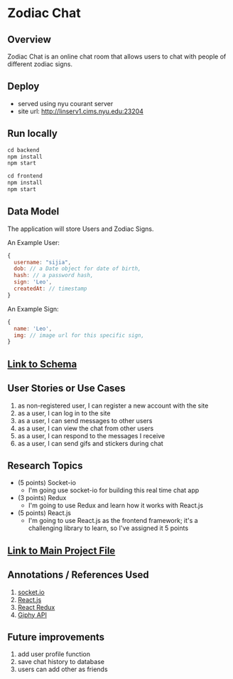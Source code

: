 # Zodiac Chat

## Overview

Zodiac Chat is an online chat room that allows users to chat with people of different zodiac signs.

## Deploy

- served using nyu courant server
- site url: http://linserv1.cims.nyu.edu:23204

## Run locally

```javascript
cd backend
npm install
npm start

cd frontend
npm install
npm start
```

## Data Model

The application will store Users and Zodiac Signs.

An Example User:

```javascript
{
  username: "sijia",
  dob: // a Date object for date of birth,
  hash: // a password hash,
  sign: 'Leo',
  createdAt: // timestamp
}
```

An Example Sign:

```javascript
{
  name: 'Leo',
  img: // image url for this specific sign,
}
```

## [Link to Schema](./backend/db.js)

## User Stories or Use Cases

1. as non-registered user, I can register a new account with the site
2. as a user, I can log in to the site
3. as a user, I can send messages to other users
4. as a user, I can view the chat from other users
5. as a user, I can respond to the messages I receive
6. as a user, I can send gifs and stickers during chat

## Research Topics

- (5 points) Socket-io
  - I'm going use socket-io for building this real time chat app
- (3 points) Redux
  - I'm going to use Redux and learn how it works with React.js
- (5 points) React.js
  - I'm going to use React.js as the frontend framework; it's a challenging library to learn, so I've assigned it 5 points

## [Link to Main Project File](backend/app.js)

## Annotations / References Used

1. [socket.io](https://socket.io/get-started/chat/)
2. [React.js](https://reactjs.org/tutorial/tutorial.html)
3. [React Redux](https://react-redux.js.org/introduction/quick-start)
4. [Giphy API](https://developers.giphy.com/docs/api/endpoint#search)

## Future improvements

1.  add user profile function
2.  save chat history to database
3.  users can add other as friends
